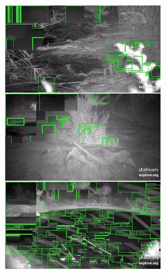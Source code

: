 ![20200728-231918-234923](in/20200728/20200728-231918-234923_0_.jpg)
![20200728-234928-000003](in/20200728/20200728-234928-000003_0_.jpg)
![20200729-000008-003013](in/20200729/20200729-000008-003013_0_.jpg)
